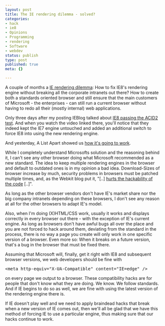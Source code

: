 ```yaml
---
layout: post
title: The IE rendering dilemma - solved?
categories:
- hack
- ie8
- Opinions
- Programming
- rendering
- Software
- webdev
status: publish
type: post
published: true
meta: {}

---
```

<p>A couple of months a <a href="/archives/379-The-IE-rendering-dilemma.html">IE rendering dilemma</a>: How to fix IE8's rendering engine without breaking all the corporate intranets out there? How to create both a standards oriented browser and still ensure that the main customers of Microsoft - the enterprises - can still run a current browser without having to redo all their (mostly internal) web applications.</p> <p>Only three days after my posting IEBlog talked about <a href="http://blogs.msdn.com/ie/archive/2007/12/19/internet-explorer-8-and-acid2-a-milestone.aspx">IE8 passing the ACID2 test</a>. And when you watch the video linked there, you'll notice that they indeed kept the IE7 engine untouched and added an additional switch to force IE8 into using the new rendering engine.</p> <p>And yesterday, A List Apart showed us <a href="http://www.alistapart.com/articles/beyonddoctype/">how it's going to work</a>.</p> <p>While I completely understand Microsofts solution and the reasoning behind it, I can't see any other browser doing what Microsoft recommended as a new standard. The idea to keep multiple rendering engines in the browser and default to outdated ones is in my opinion a bad idea. Download-Sizes of browser increase by much, security problems in browsers must be patched multiple times, and, as the Webkit blog put it, "[..] <a href="http://webkit.org/blog/155/versioning-compatibility-and-standards/">hurts the hackability of the code</a> [..]".</p> <p>As long as the other browser vendors don't have IE's market share nor the big company intranets depending on these browsers, I don't see any reason at all for the other browsers to adapt IE's model.</p> <p>Also, when I'm doing (X)HTML/CSS work, usually it works and displays correctly in every browser out there - with the exception of IE's current engine. As long as browsers don't have awful bugs all over the place and you are not forced to hack around them, deviating from the standard in the process, there is no way a page you create will only work in one specific version of a browser. Even more so: When it breaks on a future version, that's a bug in the browser that must be fixed there.</p> <p>Assuming that Microsoft will, finally, get it right with IE8 and subsequent browser versions, we web developers should be fine with</p><pre class="code">&lt;meta http-equiv="X-UA-Compatible" content="IE=edge" /&gt;
</pre>
<p>on every page we output to a browser. These compatibility hacks are for people that don't know what they are doing. We know. We follow standards. And if IE begins to do so as well, we are fine with using the latest version of the rendering engine there is. </p>
<p>If IE doesn't play well and we need to apply braindead hacks that break when a new version of IE comes out, then we'll all be glad that we have this method of forcing IE to use a particular engine, thus making sure that our hacks continue to work.</p>

